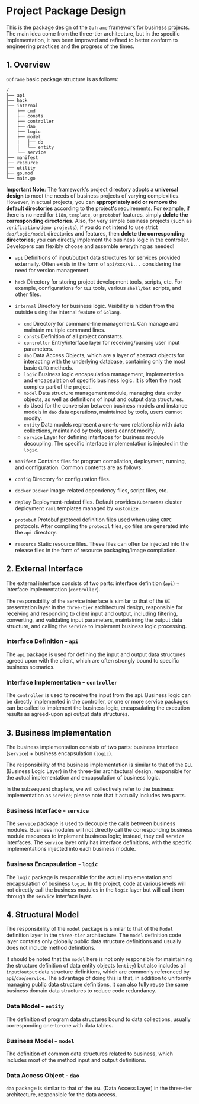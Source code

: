 # Project Package Design

This is the package design of the `Goframe` framework for business projects. The main idea come from the three-tier architecture, but in the specific implementation, it has been improved and refined to better conform to engineering practices and the progress of the times.

## 1. Overview

`Goframe` basic package structure is as follows:

```text
/
├── api
├── hack
├── internal
│   ├── cmd
│   ├── consts
│   ├── controller
│   ├── dao
│   ├── logic
│   ├── model
│   |   ├── do
│   │   └── entity
│   └── service
├── manifest
├── resource
├── utility
├── go.mod
└── main.go
```

**Important Note**: The framework's project directory adopts a **universal design** to meet the needs of business projects of varying complexities. However, in actual projects, you can **appropriately add or remove the default directories** according to the project's requirements. For example, if there is no need for `i18n`, `template`, or `protobuf` features, simply **delete the corresponding directories**. Also, for very simple business projects (such as `verification/demo projects`), if you do not intend to use strict `dao/logic/model` directories and features, then **delete the corresponding directories**; you can directly implement the business logic in the controller. Developers can flexibly choose and assemble everything as needed!

- `api` Definitions of input/output data structures for services provided externally. Often exists in the form of `api/xxx/v1...` considering the need for version management.
- `hack` Directory for storing project development tools, scripts, etc. For example, configurations for `CLI` tools, various `shell/bat` scripts, and other files.
- `internal` Directory for business logic. Visibility is hidden from the outside using the internal feature of `Golang`.

  - `cmd` Directory for command-line management. Can manage and maintain multiple command lines.
  - `consts` Definition of all project constants.
  - `controller` Entry/interface layer for receiving/parsing user input parameters.
  - `dao` Data Access Objects, which are a layer of abstract objects for interacting with the underlying database, containing only the most basic `CURD` methods.
  - `logic` Business logic encapsulation management, implementation and encapsulation of specific business logic. It is often the most complex part of the project.
  - `model` Data structure management module, managing data entity objects, as well as definitions of input and output data structures.
  - `do` Used for the conversion between business models and instance models in `dao` data operations, maintained by tools, users cannot modify.
  - `entity` Data models represent a one-to-one relationship with data collections, maintained by tools, users cannot modify.
  - `service` Layer for defining interfaces for business module decoupling. The specific interface implementation is injected in the `logic`.
- `manifest` Contains files for program compilation, deployment, running, and configuration. Common contents are as follows:
- `config` Directory for configuration files.
- `docker`  `Docker` image-related dependency files, script files, etc.
- `deploy` Deployment-related files. Default provides `Kubernetes` cluster deployment `Yaml` templates managed by `kustomize`.
- `protobuf` Protobuf protocol definition files used when using `GRPC` protocols. After compiling the `protocol` files, go files are generated into the `api` directory.
- `resource` Static resource files. These files can often be injected into the release files in the form of resource packaging/image compilation.

## 2. External Interface

The external interface consists of two parts: interface definition (`api`) + interface implementation (`controller`).

The responsibility of the service interface is similar to that of the `UI` presentation layer in the `three-tier` architectural design, responsible for receiving and responding to client input and output, including filtering, converting, and validating input parameters, maintaining the output data structure, and calling the `service` to implement business logic processing.

### Interface Definition - `api`

The `api` package is used for defining the input and output data structures agreed upon with the client, which are often strongly bound to specific business scenarios.

### Interface Implementation - `controller`

The `controller` is used to receive the input from the api. Business logic can be directly implemented in the controller, or one or more service packages can be called to implement the business logic, encapsulating the execution results as agreed-upon api output data structures.

## 3. Business Implementation

The business implementation consists of two parts: business interface (`service`) + business encapsulation (`logic`).

The responsibility of the business implementation is similar to that of the `BLL` (Business Logic Layer) in the three-tier architectural design, responsible for the actual implementation and encapsulation of business logic.

In the subsequent chapters, we will collectively refer to the business implementation as `service`; please note that it actually includes two parts.

### Business Interface - `service`

The `service` package is used to decouple the calls between business modules. Business modules will not directly call the corresponding business module resources to implement business logic; instead, they call `service` interfaces. The `service` layer only has interface definitions, with the specific implementations injected into each business module.

### Business Encapsulation - `logic`

The `logic` package is responsible for the actual implementation and encapsulation of business `logic`. In the project, code at various levels will not directly call the business modules in the `logic` layer but will call them through the `service` interface layer.

## 4. Structural Model

The responsibility of the `model` package is similar to that of the `Model` definition layer in the `three-tier` architecture. The `model` definition code layer contains only globally public data structure definitions and usually does not include method definitions.

It should be noted that the `model` here is not only responsible for maintaining the structure definition of data entity objects (`entity`) but also includes all `input`/`output` data structure definitions, which are commonly referenced by `api`/`dao`/`service`. The advantage of doing this is that, in addition to uniformly managing public data structure definitions, it can also fully reuse the same business domain data structures to reduce code redundancy.

### Data Model - `entity`

The definition of program data structures bound to data collections, usually corresponding one-to-one with data tables.

### Business Model - `model`

The definition of common data structures related to business, which includes most of the method input and output definitions.

### Data Access Object - `dao`

`dao` package is similar to that of the `DAL` (Data Access Layer) in the three-tier architecture, responsible for the data access.
